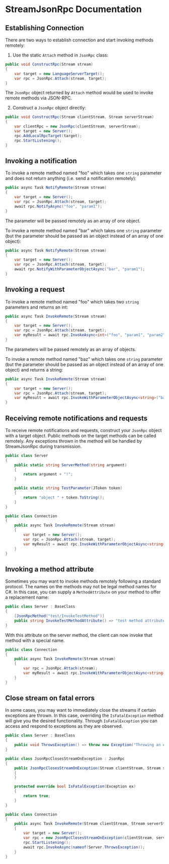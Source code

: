 # StreamJsonRpc Documentation

## Establishing Connection
There are two ways to establish connection and start invoking methods remotely:

1. Use the static `Attach` method in `JsonRpc` class:
```csharp
public void ConstructRpc(Stream stream)
{
    var target = new LanguageServerTarget();
    var rpc = JsonRpc.Attach(stream, target);
}
```
The `JsonRpc` object returned by `Attach` method would be used to invoke remote methods via JSON-RPC.

2. Construct a `JsonRpc` object directly:
```csharp
public void ConstructRpc(Stream clientStream, Stream serverStream)
{
    var clientRpc = new JsonRpc(clientStream, serverStream);
    var target = new Server();
    rpc.AddLocalRpcTarget(target);
    rpc.StartListening();
}
```

## Invoking a notification
To invoke a remote method named "foo" which takes one `string` parameter and does not return anything (i.e. send a notification remotely):
```csharp
public async Task NotifyRemote(Stream stream) 
{
    var target = new Server();
    var rpc = JsonRpc.Attach(stream, target);
    await rpc.NotifyAsync("foo", "param1");
}
```
The parameter will be passed remotely as an array of one object.

To invoke a remote method named "bar" which takes one `string` parameter (but the parameter should be passed as an object instead of an array of one object):
```csharp
public async Task NotifyRemote(Stream stream) 
{
    var target = new Server();
    var rpc = JsonRpc.Attach(stream, target);
    await rpc.NotifyWithParameterObjectAsync("bar", "param1");
}
```
## Invoking a request
To invoke a remote method named "foo" which takes two `string` parameters and returns an int:
```csharp
public async Task InvokeRemote(Stream stream) 
{
    var target = new Server();
    var rpc = JsonRpc.Attach(stream, target);
    var myResult = await rpc.InvokeAsync<int>("foo", "param1", "param2");
}
```
The parameters will be passed remotely as an array of objects.

To invoke a remote method named "baz" which takes one `string` parameter (but the parameter should be passed as an object instead of an array of one object) and returns a string:
```csharp
public async Task InvokeRemote(Stream stream) 
{
    var target = new Server();
    var rpc = JsonRpc.Attach(stream, target);
    var myResult = await rpc.InvokeWithParameterObjectAsync<string>("baz", "param1");
}
```

## Receiving remote notifications and requests
To receive remote notifications and requests, construct your `JsonRpc` object with a target object.  Public methods on the target methods can be called remotely.  Any exceptions thrown in the method will be handled by StreamJsonRpc during transmission.
```csharp
public class Server
{
    public static string ServerMethod(string argument)
    {
        return argument + "!";
    }

    public static string TestParameter(JToken token)
    {
        return "object " + token.ToString();
    }
}

public class Connection 
{
    public async Task InvokeRemote(Stream stream) 
    {
        var target = new Server();
        var rpc = JsonRpc.Attach(stream, target);
        var myResult = await rpc.InvokeWithParameterObjectAsync<string>("baz", "param1");
    }
}
```

## Invoking a method attribute
Sometimes you may want to invoke methods remotely following a standard protocol.  The names on the methods may not be legal method names for C#.  In this case, you can supply a `MethodAttribute` on your method to offer a replacement name:
```csharp
public class Server : BaseClass
{
    [JsonRpcMethod("test/InvokeTestMethod")]
    public string InvokeTestMethodAttribute() => "test method attribute";
}
```
With this attribute on the server method, the client can now invoke that method with a special name.
```csharp
public class Connection 
{
    public async Task InvokeRemote(Stream stream) 
    {
        var rpc = JsonRpc.Attach(stream);
        var myResult = await rpc.InvokeWithParameterObjectAsync<string>("test/InvokeTestMethod");
    }
}
```

## Close stream on fatal errors
In some cases, you may want to immediately close the streams if certain exceptions are thrown. In this case, overriding the `IsFatalException` method will give you the desired functionality. Through `IsFatalException` you can access and respond to exceptions as they are observed.
```csharp
public class Server : BaseClass
{
    public void ThrowsException() => throw new Exception("Throwing an exception");
}

public class JsonRpcClosesStreamOnException : JsonRpc
{
    public JsonRpcClosesStreamOnException(Stream clientStream, Stream serverStream, object target = null) : base(clientStream, serverStream, target)
    {
    }

    protected override bool IsFatalException(Exception ex)
    {
        return true;
    }
}

public class Connection
{
    public async Task InvokeRemote(Stream clientStream, Stream serverStream)
    {
        var target = new Server();
        var rpc = new JsonRpcClosesStreamOnException(clientStream, serverStream, target);
        rpc.StartListening();
        await rpc.InvokeAsync(nameof(Server.ThrowsException));
    }
}
```